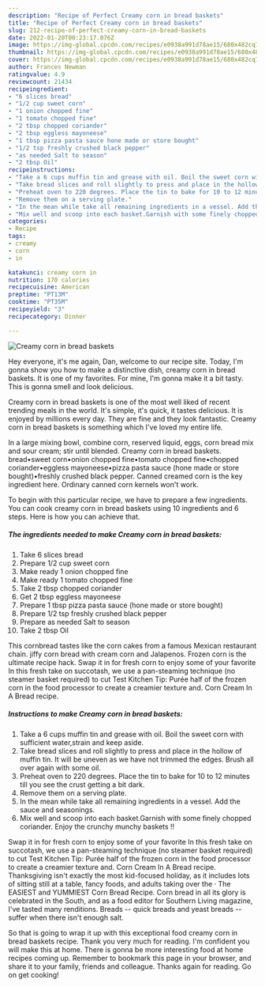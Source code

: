 ```yaml
---
description: "Recipe of Perfect Creamy corn in bread baskets"
title: "Recipe of Perfect Creamy corn in bread baskets"
slug: 212-recipe-of-perfect-creamy-corn-in-bread-baskets
date: 2022-01-20T00:23:17.076Z
image: https://img-global.cpcdn.com/recipes/e0938a991d78ae15/680x482cq70/creamy-corn-in-bread-baskets-recipe-main-photo.jpg
thumbnail: https://img-global.cpcdn.com/recipes/e0938a991d78ae15/680x482cq70/creamy-corn-in-bread-baskets-recipe-main-photo.jpg
cover: https://img-global.cpcdn.com/recipes/e0938a991d78ae15/680x482cq70/creamy-corn-in-bread-baskets-recipe-main-photo.jpg
author: Frances Newman
ratingvalue: 4.9
reviewcount: 21434
recipeingredient:
- "6 slices bread"
- "1/2 cup sweet corn"
- "1 onion chopped fine"
- "1 tomato chopped fine"
- "2 tbsp chopped coriander"
- "2 tbsp eggless mayoneese"
- "1 tbsp pizza pasta sauce hone made or store bought"
- "1/2 tsp freshly crushed black pepper"
- "as needed Salt to season"
- "2 tbsp Oil"
recipeinstructions:
- "Take a 6 cups muffin tin and grease with oil. Boil the sweet corn with sufficient water,strain and keep aside."
- "Take bread slices and roll slightly to press and place in the hollow of muffin tin. It will be uneven as we have not trimmed the edges. Brush all over again with some oil."
- "Preheat oven to 220 degrees. Place the tin to bake for 10 to 12 minutes till you see the crust getting a bit dark."
- "Remove them on a serving plate."
- "In the mean while take all remaining ingredients in a vessel. Add the sauce and seasonings."
- "Mix well and scoop into each basket.Garnish with some finely chopped coriander. Enjoy the crunchy munchy baskets !!"
categories:
- Recipe
tags:
- creamy
- corn
- in

katakunci: creamy corn in 
nutrition: 170 calories
recipecuisine: American
preptime: "PT13M"
cooktime: "PT35M"
recipeyield: "3"
recipecategory: Dinner

---
```



![Creamy corn in bread baskets](https://img-global.cpcdn.com/recipes/e0938a991d78ae15/680x482cq70/creamy-corn-in-bread-baskets-recipe-main-photo.jpg)

Hey everyone, it's me again, Dan, welcome to our recipe site. Today, I'm gonna show you how to make a distinctive dish, creamy corn in bread baskets. It is one of my favorites. For mine, I'm gonna make it a bit tasty. This is gonna smell and look delicious.

Creamy corn in bread baskets is one of the most well liked of recent trending meals in the world. It's simple, it's quick, it tastes delicious. It is enjoyed by millions every day. They are fine and they look fantastic. Creamy corn in bread baskets is something which I've loved my entire life.

In a large mixing bowl, combine corn, reserved liquid, eggs, corn bread mix and sour cream; stir until blended. Creamy corn in bread baskets. bread•sweet corn•onion chopped fine•tomato chopped fine•chopped coriander•eggless mayoneese•pizza pasta sauce (hone made or store bought)•freshly crushed black pepper. Canned creamed corn is the key ingredient here. Ordinary canned corn kernels won&#39;t work.


To begin with this particular recipe, we have to prepare a few ingredients. You can cook creamy corn in bread baskets using 10 ingredients and 6 steps. Here is how you can achieve that.

<!--inarticleads1-->

##### The ingredients needed to make Creamy corn in bread baskets:

1. Take 6 slices bread
1. Prepare 1/2 cup sweet corn
1. Make ready 1 onion chopped fine
1. Make ready 1 tomato chopped fine
1. Take 2 tbsp chopped coriander
1. Get 2 tbsp eggless mayoneese
1. Prepare 1 tbsp pizza pasta sauce (hone made or store bought)
1. Prepare 1/2 tsp freshly crushed black pepper
1. Prepare as needed Salt to season
1. Take 2 tbsp Oil


This cornbread tastes like the corn cakes from a famous Mexican restaurant chain. jiffy corn bread with cream corn and Jalapenos. Frozen corn is the ultimate recipe hack. Swap it in for fresh corn to enjoy some of your favorite In this fresh take on succotash, we use a pan-steaming technique (no steamer basket required) to cut Test Kitchen Tip: Purée half of the frozen corn in the food processor to create a creamier texture and. Corn Cream In A Bread recipe. 

<!--inarticleads2-->

##### Instructions to make Creamy corn in bread baskets:

1. Take a 6 cups muffin tin and grease with oil. Boil the sweet corn with sufficient water,strain and keep aside.
1. Take bread slices and roll slightly to press and place in the hollow of muffin tin. It will be uneven as we have not trimmed the edges. Brush all over again with some oil.
1. Preheat oven to 220 degrees. Place the tin to bake for 10 to 12 minutes till you see the crust getting a bit dark.
1. Remove them on a serving plate.
1. In the mean while take all remaining ingredients in a vessel. Add the sauce and seasonings.
1. Mix well and scoop into each basket.Garnish with some finely chopped coriander. Enjoy the crunchy munchy baskets !!


Swap it in for fresh corn to enjoy some of your favorite In this fresh take on succotash, we use a pan-steaming technique (no steamer basket required) to cut Test Kitchen Tip: Purée half of the frozen corn in the food processor to create a creamier texture and. Corn Cream In A Bread recipe. Thanksgiving isn&#39;t exactly the most kid-focused holiday, as it includes lots of sitting still at a table, fancy foods, and adults taking over the · The EASIEST and YUMMIEST Corn Bread Recipe. Corn bread in all its glory is celebrated in the South, and as a food editor for Southern Living magazine, I&#39;ve tasted many renditions. Breads -- quick breads and yeast breads -- suffer when there isn&#39;t enough salt. 

So that is going to wrap it up with this exceptional food creamy corn in bread baskets recipe. Thank you very much for reading. I'm confident you will make this at home. There is gonna be more interesting food at home recipes coming up. Remember to bookmark this page in your browser, and share it to your family, friends and colleague. Thanks again for reading. Go on get cooking!

